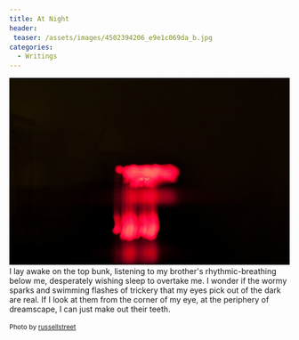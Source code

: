 ```yaml
---
title: At Night
header:
 teaser: /assets/images/4502394206_e9e1c069da_b.jpg
categories:
  - Writings
---
```

<img src="/assets/images/4502394206_e9e1c069da_b.jpg">I lay awake on the top bunk, listening to my brother's rhythmic-breathing below me, desperately wishing sleep to overtake me. I wonder if the wormy sparks and swimming flashes of trickery that my eyes pick out of the dark are real. If I look at them from the corner of my eye, at the periphery of dreamscape, I can just make out their teeth.

<small>Photo by <a href="http://www.flickr.com/photos/27345927@N07/4502394206">russellstreet</a></small>